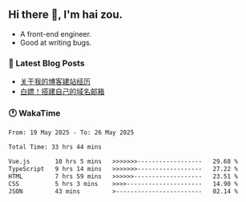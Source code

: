 ## Hi there 👋, I'm hai zou.

- A front-end engineer.
- Good at writing bugs.

### 📖 Latest Blog Posts
<!-- BLOG-POST-LIST:START -->
- [关于我的博客建站经历](https://www.izou.top/2025/01/blog-site-build/)
- [白嫖！搭建自己的域名邮箱](https://www.izou.top/2025/01/domain-mail/)
<!-- BLOG-POST-LIST:END -->

### 🕐 WakaTime
<!--START_SECTION:waka-->

```txt
From: 19 May 2025 - To: 26 May 2025

Total Time: 33 hrs 44 mins

Vue.js       10 hrs 5 mins   >>>>>>>------------------   29.68 %
TypeScript   9 hrs 14 mins   >>>>>>>------------------   27.22 %
HTML         7 hrs 59 mins   >>>>>>-------------------   23.51 %
CSS          5 hrs 3 mins    >>>>---------------------   14.90 %
JSON         43 mins         >------------------------   02.14 %
```

<!--END_SECTION:waka-->
